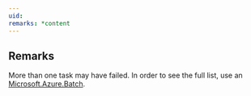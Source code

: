 ```yaml
---
uid: 
remarks: *content
---
```

## Remarks  
 More than one task may have failed. In order to see the full list, use an [Microsoft.Azure.Batch](assetId:///N:Microsoft.Azure.Batch?qualifyHint=False&autoUpgrade=True).